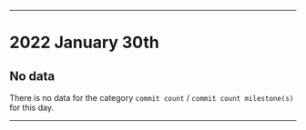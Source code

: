 
***

# 2022 January 30th

## No data

There is no data for the category `commit count` / `commit count milestone(s)` for this day.

***
